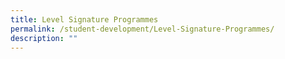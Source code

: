 ```yaml
---
title: Level Signature Programmes
permalink: /student-development/Level-Signature-Programmes/
description: ""
---
```

